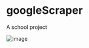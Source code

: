 # googleScraper
A school project


![image](https://user-images.githubusercontent.com/32888004/48517409-1d288500-e8cb-11e8-92e7-b4a8d248856f.png)
